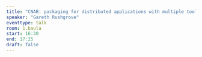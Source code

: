 ```yaml
---
title: "CNAB: packaging for distributed applications with multiple toolchains"
speaker: "Gareth Rushgrove"
eventtype: talk
room: 1.baula
start: 16:30
end: 17:25
draft: false
---
```

